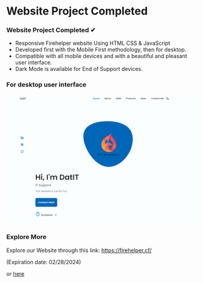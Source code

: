 # Website Project Completed
### Website Project Completed ✔
- Responsive Firehelper website Using HTML CSS & JavaScript
- Developed first with the Mobile First methodology, then for desktop.
- Compatible with all mobile devices and with a beautiful and pleasant user interface.
- Dark Mode is available for End of Support devices.

### For desktop user interface
![Preview1.PNG](/Preview1.PNG)

### Explore More
Explore our Website through this link: 
https://firehelper.cf/
  
(Expiration date: 02/28/2024)

or [here](https://datit-026.github.io/FireHelper_Portfolio/)
